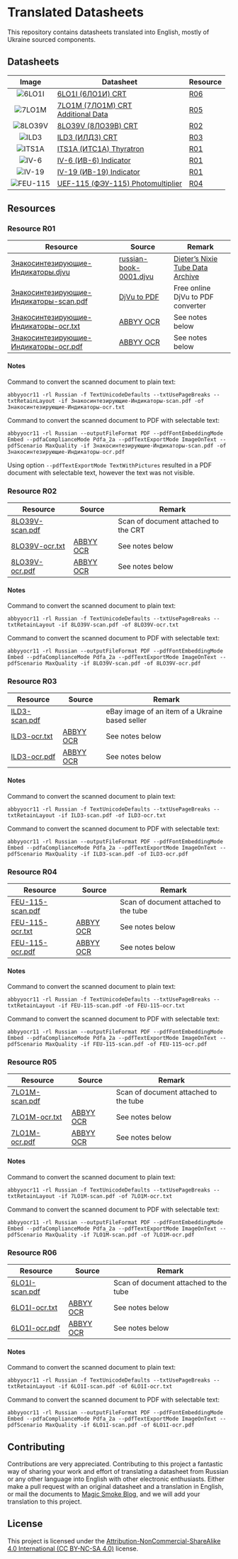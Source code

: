 # Translated Datasheets

This repository contains datasheets translated into English, mostly of Ukraine sourced components.

## Datasheets

|                                 Image                                 | Datasheet                                                                                                                                        | Resource             |
|:---------------------------------------------------------------------:|--------------------------------------------------------------------------------------------------------------------------------------------------|----------------------|
|          ![6LO1I](datasheet/6LO1I-(6ЛО1И)-CRT/thumbnail.png)          | [6LO1I (6ЛO1И) CRT](./datasheet/6LO1I-(6ЛО1И)-CRT/6LO1I-(6ЛО1И)-CRT-Datasheet.md)                                                                | [R06](#resource-r06) |
|          ![7LO1M](datasheet/7LO1M-(7ЛО1М)-CRT/thumbnail.png)          | [7LO1M (7ЛО1М) CRT](./datasheet/7LO1M-(7ЛО1М)-CRT/7LO1M-(7ЛО1М)-Datasheet.md)<br/>[Additional Data](./datasheet/7LO1M-(7ЛО1М)-CRT/Additional.md) | [R05](#resource-r05) |
|        ![8LO39V](datasheet/8LO39V-(8ЛО39В)-CRT/thumbnail.png)         | [8LO39V (8ЛО39В) CRT](./datasheet/8LO39V-(8ЛО39В)-CRT/8LO39V-(8ЛО39В)-Datasheet.md)                                                              | [R02](#resource-r02) |
|           ![ILD3](datasheet/ILD3-(ИЛД3)-CRT/thumbnail.png)            | [ILD3 (ИЛД3) CRT](./datasheet/ILD3-(ИЛД3)-CRT/ILD3-(илдз)-Datasheet.md)                                                                          | [R03](#resource-r03) |
|       ![ITS1A](datasheet/ITS1A-(ИТС1А)-Thyratron/thumbnail.png)       | [ITS1A (ИТС1А) Thyratron](./datasheet/ITS1A-(ИТС1А)-Thyratron/ITS1A-(ИТС1А)-Datasheet.md)                                                        | [R01](#resource-r01) |
|        ![IV-6](datasheet/IV-6-(ИВ-6)-Indicator/thumbnail.png)         | [IV-6 (ИВ-6) Indicator](datasheet/IV-6-(ИВ-6)-Indicator/IV-6-(ИВ-6)-Datasheet.md)                                                                | [R01](#resource-r01) |
|       ![IV-19](datasheet/IV-19-(ИВ-19)-Indicator/thumbnail.png)       | [IV-19 (ИВ-19) Indicator](datasheet/IV-19-(ИВ-19)-Indicator/IV-19-(ИВ-19)-Datasheet.md)                                                          | [R01](#resource-r01) |
| ![FEU-115](datasheet/UEF-115-(ФЭУ-115)-Photomultiplier/thumbnail.png) | [UEF-115 (ФЭУ-115) Photomultiplier](datasheet/UEF-115-(ФЭУ-115)-Photomultiplier/UEF-115-(ФЭУ-115)-Datasheet.md)                                  | [R04](#resource-r04) |

## Resources

### Resource R01

| Resource                                                                                       | Source                                                                                           | Remark                                                                                     |
|------------------------------------------------------------------------------------------------|--------------------------------------------------------------------------------------------------|--------------------------------------------------------------------------------------------|
| [Знакосинтезирующие-Индикаторы.djvu](./resource/R01/Знакосинтезирующие-Индикаторы.djvu)        | [russian-book-0001.djvu](http://www.tube-tester.com/sites/nixie/dat_arch/russian-book-0001.djvu) | [Dieter’s Nixie Tube Data Archive](http://www.tube-tester.com/sites/nixie/nixie-tubes.htm) |
| [Знакосинтезирующие-Индикаторы-scan.pdf](./resource/R01/Знакосинтезирующие-Индикаторы-ocr.pdf) | [DjVu to  PDF](https://djvu2pdf.com)                                                             | Free online DjVu to PDF converter                                                          |
| [Знакосинтезирующие-Индикаторы-ocr.txt](./resource/R01/Знакосинтезирующие-Индикаторы-ocr.txt)  | [ABBYY OCR](https://www.abbyy.com/ocr-sdk/)                                                      | See notes below                                                                            |
| [Знакосинтезирующие-Индикаторы-ocr.pdf](./resource/R01/Знакосинтезирующие-Индикаторы-scan.pdf) | [ABBYY OCR](https://www.abbyy.com/ocr-sdk/)                                                      | See notes below                                                                            |

#### Notes

Command to convert the scanned document to plain text:

```shell
abbyyocr11 -rl Russian -f TextUnicodeDefaults --txtUsePageBreaks --txtRetainLayout -if Знакосинтезирующие-Индикаторы-scan.pdf -of Знакосинтезирующие-Индикаторы-ocr.txt
```

Command to convert the scanned document to PDF with selectable text:

```shell
abbyyocr11 -rl Russian --outputFileFormat PDF --pdfFontEmbeddingMode Embed --pdfaComplianceMode Pdfa_2a --pdfTextExportMode ImageOnText --pdfScenario MaxQuality -if Знакосинтезирующие-Индикаторы-scan.pdf -of Знакосинтезирующие-Индикаторы-ocr.pdf
```

Using option `--pdfTextExportMode TextWithPictures` resulted in a PDF document with selectable text, however the text
was not visible.

### Resource R02

| Resource                                          | Source                                      | Remark                               |
|---------------------------------------------------|---------------------------------------------|--------------------------------------|
| [8LO39V-scan.pdf](./resource/R02/8LO39V-scan.pdf) |                                             | Scan of document attached to the CRT |
| [8LO39V-ocr.txt](./resource/R02/8LO39V-ocr.txt)   | [ABBYY OCR](https://www.abbyy.com/ocr-sdk/) | See notes below                      |
| [8LO39V-ocr.pdf](./resource/R02/8LO39V-ocr.pdf)   | [ABBYY OCR](https://www.abbyy.com/ocr-sdk/) | See notes below                      |

#### Notes

Command to convert the scanned document to plain text:

```shell
abbyyocr11 -rl Russian -f TextUnicodeDefaults --txtUsePageBreaks --txtRetainLayout -if 8LO39V-scan.pdf -of 8LO39V-ocr.txt
```

Command to convert the scanned document to PDF with selectable text:

```shell
abbyyocr11 -rl Russian --outputFileFormat PDF --pdfFontEmbeddingMode Embed --pdfaComplianceMode Pdfa_2a --pdfTextExportMode ImageOnText --pdfScenario MaxQuality -if 8LO39V-scan.pdf -of 8LO39V-ocr.pdf
```

### Resource R03

| Resource                                      | Source                                      | Remark                                          |
|-----------------------------------------------|---------------------------------------------|-------------------------------------------------|
| [ILD3-scan.pdf](./resource/R03/ILD3-scan.pdf) |                                             | eBay image of an item of a Ukraine based seller | 
| [ILD3-ocr.txt](./resource/R03/ILD3-ocr.txt)   | [ABBYY OCR](https://www.abbyy.com/ocr-sdk/) | See notes below                                 |
| [ILD3-ocr.pdf](./resource/R03/ILD3-ocr.pdf)   | [ABBYY OCR](https://www.abbyy.com/ocr-sdk/) | See notes below                                 |

#### Notes

Command to convert the scanned document to plain text:

```shell
abbyyocr11 -rl Russian -f TextUnicodeDefaults --txtUsePageBreaks --txtRetainLayout -if ILD3-scan.pdf -of ILD3-ocr.txt
```

Command to convert the scanned document to PDF with selectable text:

```shell
abbyyocr11 -rl Russian --outputFileFormat PDF --pdfFontEmbeddingMode Embed --pdfaComplianceMode Pdfa_2a --pdfTextExportMode ImageOnText --pdfScenario MaxQuality -if ILD3-scan.pdf -of ILD3-ocr.pdf
```

### Resource R04

| Resource                                            | Source                                      | Remark                                |
|-----------------------------------------------------|---------------------------------------------|---------------------------------------|
| [FEU-115-scan.pdf](./resource/R04/FEU-115-scan.pdf) |                                             | Scan of document attached to the tube | 
| [FEU-115-ocr.txt](./resource/R04/FEU-115-ocr.txt)   | [ABBYY OCR](https://www.abbyy.com/ocr-sdk/) | See notes below                       |
| [FEU-115-ocr.pdf](./resource/R04/FEU-115-ocr.pdf)   | [ABBYY OCR](https://www.abbyy.com/ocr-sdk/) | See notes below                       |

#### Notes

Command to convert the scanned document to plain text:

```shell
abbyyocr11 -rl Russian -f TextUnicodeDefaults --txtUsePageBreaks --txtRetainLayout -if FEU-115-scan.pdf -of FEU-115-ocr.txt
```

Command to convert the scanned document to PDF with selectable text:

```shell
abbyyocr11 -rl Russian --outputFileFormat PDF --pdfFontEmbeddingMode Embed --pdfaComplianceMode Pdfa_2a --pdfTextExportMode ImageOnText --pdfScenario MaxQuality -if FEU-115-scan.pdf -of FEU-115-ocr.pdf
```

### Resource R05

| Resource                                        | Source                                      | Remark                                |
|-------------------------------------------------|---------------------------------------------|---------------------------------------|
| [7LO1M-scan.pdf](./resource/R05/7LO1M-scan.pdf) |                                             | Scan of document attached to the tube | 
| [7LO1M-ocr.txt](./resource/R05/7LO1M-ocr.txt)   | [ABBYY OCR](https://www.abbyy.com/ocr-sdk/) | See notes below                       |
| [7LO1M-ocr.pdf](./resource/R05/7LO1M-ocr.pdf)   | [ABBYY OCR](https://www.abbyy.com/ocr-sdk/) | See notes below                       |

#### Notes

Command to convert the scanned document to plain text:

```shell
abbyyocr11 -rl Russian -f TextUnicodeDefaults --txtUsePageBreaks --txtRetainLayout -if 7LO1M-scan.pdf -of 7LO1M-ocr.txt
```

Command to convert the scanned document to PDF with selectable text:

```shell
abbyyocr11 -rl Russian --outputFileFormat PDF --pdfFontEmbeddingMode Embed --pdfaComplianceMode Pdfa_2a --pdfTextExportMode ImageOnText --pdfScenario MaxQuality -if 7LO1M-scan.pdf -of 7LO1M-ocr.pdf
```

### Resource R06

| Resource                                        | Source                                      | Remark                                |
|-------------------------------------------------|---------------------------------------------|---------------------------------------|
| [6LO1I-scan.pdf](./resource/R06/6LO1I-scan.pdf) |                                             | Scan of document attached to the tube | 
| [6LO1I-ocr.txt](./resource/R06/6LO1I-ocr.txt)   | [ABBYY OCR](https://www.abbyy.com/ocr-sdk/) | See notes below                       |
| [6LO1I-ocr.pdf](./resource/R06/6LO1I-ocr.pdf)   | [ABBYY OCR](https://www.abbyy.com/ocr-sdk/) | See notes below                       |

#### Notes

Command to convert the scanned document to plain text:

```shell
abbyyocr11 -rl Russian -f TextUnicodeDefaults --txtUsePageBreaks --txtRetainLayout -if 6LO1I-scan.pdf -of 6LO1I-ocr.txt
```

Command to convert the scanned document to PDF with selectable text:

```shell
abbyyocr11 -rl Russian --outputFileFormat PDF --pdfFontEmbeddingMode Embed --pdfaComplianceMode Pdfa_2a --pdfTextExportMode ImageOnText --pdfScenario MaxQuality -if 6LO1I-scan.pdf -of 6LO1I-ocr.pdf
```

## Contributing

Contributions are very appreciated. Contributing to this project a fantastic  way of sharing your work and effort of
translating a datasheet from Russian or any other language into English with other electronic enthusiasts.
Either make a pull request with an original datasheet and a translation
in English, or mail the documents to [Magic Smoke Blog](mailto:magicsmokeblog@gmail.com), and we will add your
translation to this project.

## License

This project is licensed under
the [Attribution-NonCommercial-ShareAlike 4.0 International (CC BY-NC-SA 4.0)](https://creativecommons.org/licenses/by-nc-sa/4.0/) license.
